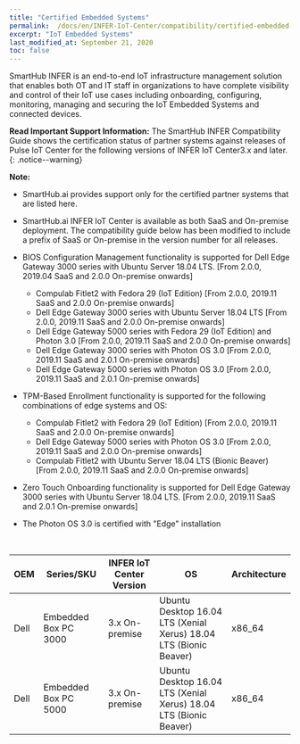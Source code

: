 ```yaml
---
title: "Certified Embedded Systems"
permalink:  /docs/en/INFER-IoT-Center/compatibility/certified-embedded-systems
excerpt: "IoT Embedded Systems"
last_modified_at: September 21, 2020
toc: false
---
```


SmartHub INFER is an end-to-end IoT infrastructure management solution that enables both OT and IT staff in organizations to have complete visibility and control of their IoT use cases including onboarding, configuring, monitoring, managing and securing the IoT Embedded Systems and connected devices.

**Read Important Support Information:**
The SmartHub INFER Compatibility Guide shows the certification status of partner systems against releases of Pulse IoT Center for the following versions of INFER IoT Center3.x and later.
{: .notice--warning}

**Note:**

-   SmartHub.ai provides support only for the certified partner systems that are listed here.
-   SmartHub.ai INFER IoT Center is available as both SaaS and On-premise deployment. The compatibility guide below has been modified to include a prefix of SaaS or On-premise in the version number for all releases.

-   BIOS Configuration Management functionality is supported for Dell Edge Gateway 3000 series with Ubuntu Server 18.04 LTS. [From 2.0.0, 2019.04 SaaS and 2.0.0 On-premise onwards]
    -   Compulab Fitlet2 with Fedora 29 (IoT Edition) [From 2.0.0, 2019.11 SaaS and 2.0.0 On-premise onwards]
    -   Dell Edge Gateway 3000 series with Ubuntu Server 18.04 LTS [From 2.0.0, 2019.11 SaaS and 2.0.0 On-premise onwards]
    -   Dell Edge Gateway 5000 series with Fedora 29 (IoT Edition) and Photon 3.0 [From 2.0.0, 2019.11 SaaS and 2.0.0 On-premise onwards]
    -   Dell Edge Gateway 3000 series with Photon OS 3.0 [From 2.0.0, 2019.11 SaaS and 2.0.1 On-premise onwards]
    -   Dell Edge Gateway 5000 series with Photon OS 3.0 [From 2.0.0, 2019.11 SaaS and 2.0.1 On-premise onwards]
-   TPM-Based Enrollment functionality is supported for the following combinations of edge systems and OS:
    -   Compulab Fitlet2 with Fedora 29 (IoT Edition) [From 2.0.0, 2019.11 SaaS and 2.0.0 On-premise onwards]
    -   Dell Edge Gateway 5000 series with Photon OS 3.0 [From 2.0.0, 2019.11 SaaS and 2.0.0 On-premise onwards]
    -   Compulab Fitlet2 with Ubuntu Server 18.04 LTS (Bionic Beaver) [From 2.0.0, 2019.11 SaaS and 2.0.0 On-premise onwards]
-   Zero Touch Onboarding functionality is supported for Dell Edge Gateway 3000 series with Ubuntu Server 18.04 LTS. [From 2.0.0, 2019.11 SaaS and 2.0.1 On-premise onwards]
-   The Photon OS 3.0 is certified with "Edge" installation

&nbsp;

| OEM | Series/SKU |INFER IoT Center Version| OS | Architecture | 
|--|--|--|--|--|
| Dell |Embedded Box PC 3000| 3.x On-premise |Ubuntu Desktop 16.04 LTS (Xenial Xerus) 18.04 LTS (Bionic Beaver)| x86_64
| Dell |Embedded Box PC 5000| 3.x On-premise |Ubuntu Desktop 16.04 LTS (Xenial Xerus) 18.04 LTS (Bionic Beaver)| x86_64
